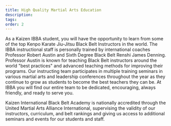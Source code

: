 ```yaml
---
title: High Quality Martial Arts Education
description:
tags: 
order: 2
---
```



As a Kaizen IBBA student, you will have the opportunity to learn from some of the top Kenpo Karate Jiu-Jitsu Black Belt Instructors in the world. The IBBA instructional staff is personally trained by international coaches Professor Robert Austin and Sixth Degree Black Belt Renshi James Denning. Professor Austin is known for teaching Black Belt instructors around the world "best practices" and advanced teaching methods for improving their programs. Our instructing team participates in multiple training seminars in various martial arts and leadership conferences throughout the year as they continue to grow as students to become the best teachers they can be. At IBBA you will find our entire team to be dedicated, encouraging, always friendly, and ready to serve you.

Kaizen International Black Belt Academy is nationally accredited through the United Martial Arts Alliance International, supervising the validity of our instructors, curriculum, and belt rankings and giving us access to additional seminars and events for our students and staff.&nbsp;
